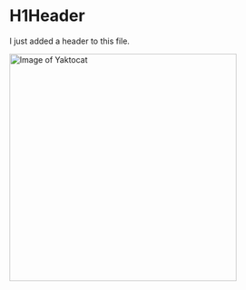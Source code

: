 # H1Header

I just added a header to this file.


<img alt="Image of Yaktocat" src=https://octodex.github.com/images/yaktocat.png width=400>
